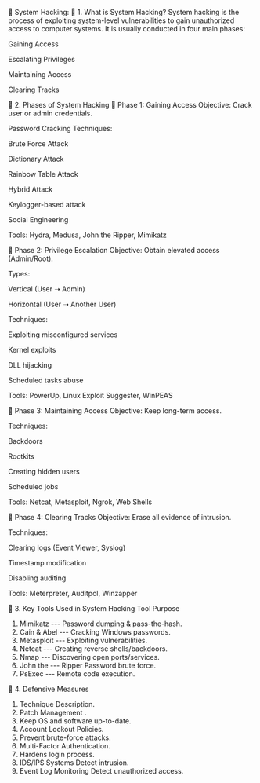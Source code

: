 🔐 System Hacking: 
🔸 1. What is System Hacking?
System hacking is the process of exploiting system-level vulnerabilities to gain unauthorized access to computer systems. It is usually conducted in four main phases:

Gaining Access

Escalating Privileges

Maintaining Access

Clearing Tracks

🔸 2. Phases of System Hacking
📌 Phase 1: Gaining Access
Objective: Crack user or admin credentials.

Password Cracking Techniques:

Brute Force Attack

Dictionary Attack

Rainbow Table Attack

Hybrid Attack

Keylogger-based attack

Social Engineering

Tools: Hydra, Medusa, John the Ripper, Mimikatz

📌 Phase 2: Privilege Escalation
Objective: Obtain elevated access (Admin/Root).

Types:

Vertical (User ➝ Admin)

Horizontal (User ➝ Another User)

Techniques:

Exploiting misconfigured services

Kernel exploits

DLL hijacking

Scheduled tasks abuse

Tools: PowerUp, Linux Exploit Suggester, WinPEAS

📌 Phase 3: Maintaining Access
Objective: Keep long-term access.

Techniques:

Backdoors

Rootkits

Creating hidden users

Scheduled jobs

Tools: Netcat, Metasploit, Ngrok, Web Shells

📌 Phase 4: Clearing Tracks
Objective: Erase all evidence of intrusion.

Techniques:

Clearing logs (Event Viewer, Syslog)

Timestamp modification

Disabling auditing

Tools: Meterpreter, Auditpol, Winzapper

🔸 3. Key Tools Used in System Hacking
Tool	           Purpose
1) Mimikatz ---	Password dumping & pass-the-hash.
2) Cain & Abel ---	Cracking Windows passwords.
3) Metasploit ---	Exploiting vulnerabilities.
4) Netcat ---	Creating reverse shells/backdoors.
5) Nmap ---	Discovering open ports/services.
6) John the --- Ripper	Password brute force.
7) PsExec ---	Remote code execution.

🔸 4. Defensive Measures
1) Technique	Description.
2) Patch Management .
3) Keep OS and software up-to-date.
4) Account Lockout Policies.
5) Prevent brute-force attacks.
6) Multi-Factor Authentication.
7) Hardens login process.
8) IDS/IPS Systems	Detect intrusion.
9) Event Log Monitoring	Detect unauthorized access.
